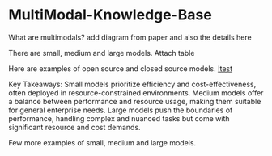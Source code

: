 # MultiModal-Knowledge-Base
What are multimodals?
add diagram from paper and also the details here

There are small, medium and large models.
Attach table

Here are examples of open source and closed source models.
[!test](https://github.com/pallavig702/MultiModal-Knowledge-Base/blob/main/Images/MLLM_s.png)

Key Takeaways:
Small models prioritize efficiency and cost-effectiveness, often deployed in resource-constrained environments.
Medium models offer a balance between performance and resource usage, making them suitable for general enterprise needs.
Large models push the boundaries of performance, handling complex and nuanced tasks but come with significant resource and cost demands.

Few more examples of small, medium and large models.
